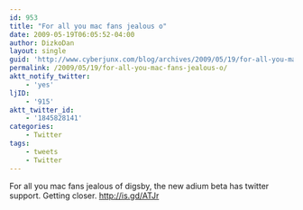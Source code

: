 ```yaml
---
id: 953
title: "For all you mac fans jealous o"
date: 2009-05-19T06:05:52-04:00
author: DizkoDan
layout: single
guid: 'http://www.cyberjunx.com/blog/archives/2009/05/19/for-all-you-mac-fans-jealous-o/'
permalink: /2009/05/19/for-all-you-mac-fans-jealous-o/
aktt_notify_twitter:
    - 'yes'
ljID:
    - '915'
aktt_twitter_id:
    - '1845828141'
categories:
    - Twitter
tags:
    - tweets
    - Twitter
---
```


For all you mac fans jealous of digsby, the new adium beta has twitter support. Getting closer. <http://is.gd/ATJr>